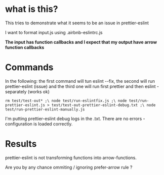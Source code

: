 # what is this?

This tries to demonstrate what it seems to be an issue in prettier-eslint 

I want to format input.js using .airbnb-eslintrc.js

**The input has function callbacks and I expect that my output have arrow function callbacks**


# Commands

In the following: the first command will tun eslint --fix, the second will run prettier-eslint (issue) and the third one will run first prettier and then eslint - separately (works ok)

`
rm test/test-out* ;\
node test/run-eslintfix.js ;\
node test/run-prettier-eslint.js > test/test-out-prettier-eslint-debug.txt ;\
node test/run-prettier-eslint-manually.js
`

I'm putting prettier-eslint debug logs in the .txt. There are no errors - configuration is loaded correctly. 


# Results

prettier-eslint is not transforming functions into arrow-functions. 

Are you by any chance ommiting / ignoring prefer-arrow rule ? 